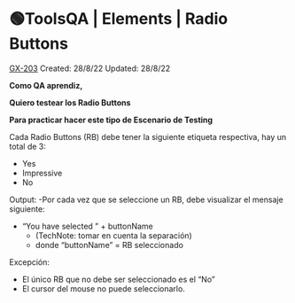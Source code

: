 # 🟢ToolsQA | Elements | Radio Buttons

[GX-203](https://upexgalaxy0.atlassian.net/browse/GX-203) Created: 28/8/22 Updated: 28/8/22

**Como QA aprendiz,**

**Quiero testear los Radio Buttons**

**Para practicar hacer este tipo de Escenario de Testing**

Cada Radio Buttons (RB) debe tener la siguiente etiqueta respectiva, hay un total de 3:
- Yes
- Impressive
- No

Output:
-Por cada vez que se seleccione un RB, debe visualizar el mensaje siguiente:
 - “You have selected ” + buttonName
    - (TechNote: tomar en cuenta la separación)
    - donde “buttonName” = RB seleccionado

Excepción:
- El único RB que no debe ser seleccionado es el “No” 
- El cursor del mouse no puede seleccionarlo.